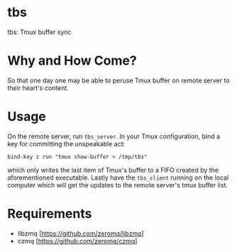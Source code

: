 tbs
===

tbs: Tmux buffer sync

Why and How Come?
=================

So that one day one may be able to peruse Tmux buffer on remote server to their
heart's content.

Usage
=====

On the remote server, run `tbs_server`. In your Tmux configuration, bind a key
for committing the unspeakable act:

    bind-key z run "tmux show-buffer > /tmp/tbs"

which only writes the last item of Tmux's buffer to a FIFO created by the
aforementioned executable. Lastly have the `tbs_client` running on the local
computer which will get the updates to the remote server's tmux buffer list.

Requirements
============

* libzmq [https://github.com/zeromq/libzmq]
* czmq [https://github.com/zeromq/czmq]
